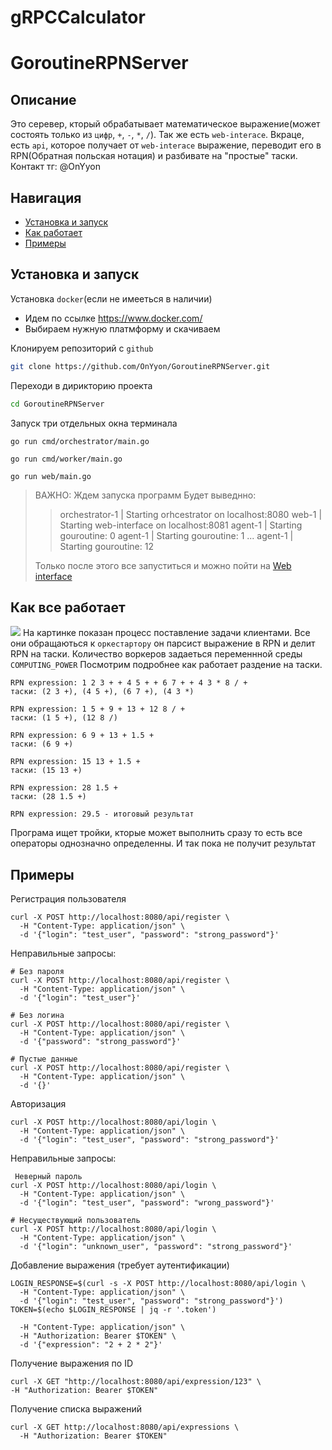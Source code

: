 # gRPCCalculator
# GoroutineRPNServer

## Описание
Это серевер, кторый обрабатывает математическое выражение(может состоять только из `цифр`, `+`, `-`, `*`, `/`). Так же есть `web-interace`. Вкраце, есть `api`, которое получает от `web-interace` выражение, переводит его в RPN(Обратная польская нотация) и разбивате на "простые" таски.
Контакт тг: @OnYyon
## Навигация
- [Установка и запуск](#установка)
- [Как работает](#как-все-работает)
- [Примеры](#примеры)
## Установка и запуск
Установка `docker`(если не имееться в наличии)
- Идем по ссылке https://www.docker.com/
- Выбираем нужную платмформу и скачиваем

Клонируем репозиторий с `github`
```bash
git clone https://github.com/OnYyon/GoroutineRPNServer.git
```
Переходи в дирикторию проекта
```bash
cd GoroutineRPNServer
```
Запуск
три отдельных окна терминала
```
go run cmd/orchestrator/main.go  
```
```
go run cmd/worker/main.go    
```
```
go run web/main.go 
```
>ВАЖНО: Ждем запуска программ
> Будет выведнно:
>>orchestrator-1  | Starting orhcestrator on localhost:8080
>>web-1           | Starting web-interface on localhost:8081
>>agent-1         | Starting gouroutine: 0
>>agent-1         | Starting gouroutine: 1
>> ...
>>agent-1         | Starting gouroutine: 12
>
> Только после этого все запуститься и можно пойти на [Web interface](http://127.0.0.1:8081)

## Как все работает
![](./img/1img.jpg)
На картинке показан процесс поставление задачи клиентами. Все они обращаються к `оркестартору` он парсист выражение в RPN и делит RPN на таски. Количество воркеров задаеться переменнной среды `COMPUTING_POWER`
Посмотрим подробнее как работает раздение на таски.
```
RPN expression: 1 2 3 + + 4 5 + + 6 7 + + 4 3 * 8 / +
таски: (2 3 +), (4 5 +), (6 7 +), (4 3 *)

RPN expression: 1 5 + 9 + 13 + 12 8 / +
таски: (1 5 +), (12 8 /)

RPN expression: 6 9 + 13 + 1.5 +
таски: (6 9 +)

RPN expression: 15 13 + 1.5 +
таски: (15 13 +)

RPN expression: 28 1.5 +
таски: (28 1.5 +)

RPN expression: 29.5 - итоговый результат
```
Програма ищет тройки, кторые может выполнить сразу то есть все операторы однозначно определенны. И так пока не получит результат

## Примеры
Регистрация пользователя
```
curl -X POST http://localhost:8080/api/register \
  -H "Content-Type: application/json" \
  -d '{"login": "test_user", "password": "strong_password"}'
```
Неправильные запросы:
```
# Без пароля
curl -X POST http://localhost:8080/api/register \
  -H "Content-Type: application/json" \
  -d '{"login": "test_user"}'

# Без логина
curl -X POST http://localhost:8080/api/register \
  -H "Content-Type: application/json" \
  -d '{"password": "strong_password"}'

# Пустые данные
curl -X POST http://localhost:8080/api/register \
  -H "Content-Type: application/json" \
  -d '{}'
  ```
Авторизация
```
curl -X POST http://localhost:8080/api/login \
  -H "Content-Type: application/json" \
  -d '{"login": "test_user", "password": "strong_password"}'
```
Неправильные запросы:
```
 Неверный пароль
curl -X POST http://localhost:8080/api/login \
  -H "Content-Type: application/json" \
  -d '{"login": "test_user", "password": "wrong_password"}'

# Несуществующий пользователь
curl -X POST http://localhost:8080/api/login \
  -H "Content-Type: application/json" \
  -d '{"login": "unknown_user", "password": "strong_password"}'
  ```
Добавление выражения (требует аутентификации)
```
LOGIN_RESPONSE=$(curl -s -X POST http://localhost:8080/api/login \
  -H "Content-Type: application/json" \
  -d '{"login": "test_user", "password": "strong_password"}')
TOKEN=$(echo $LOGIN_RESPONSE | jq -r '.token')
```
```curl -X POST http://localhost:8080/api/expression \
  -H "Content-Type: application/json" \
  -H "Authorization: Bearer $TOKEN" \
  -d '{"expression": "2 + 2 * 2"}'
  ```
Получение выражения по ID
  ```# Предположим, что ID выражения "123"
curl -X GET "http://localhost:8080/api/expression/123" \
  -H "Authorization: Bearer $TOKEN"
  ```
Получение списка выражений
```
curl -X GET http://localhost:8080/api/expressions \
  -H "Authorization: Bearer $TOKEN"
  ```